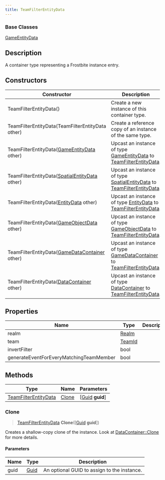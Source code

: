 ```yaml
---
title: TeamFilterEntityData
---
```

### Base Classes

[GameEntityData](GameEntityData)

## Description

A container type representing a Frostbite instance entry.

## Constructors

| Constructor                                                                     | Description                                                                                                                     |
| ------------------------------------------------------------------------------- | ------------------------------------------------------------------------------------------------------------------------------- |
| TeamFilterEntityData()                                                          | Create a new instance of this container type.                                                                                   |
| TeamFilterEntityData(TeamFilterEntityData other)                                | Create a reference copy of an instance of the same type.                                                                        |
| TeamFilterEntityData([GameEntityData](GameEntityData) other)                    | Upcast an instance of type [GameEntityData](GameEntityData) to [TeamFilterEntityData](TeamFilterEntityData).                    |
| TeamFilterEntityData([SpatialEntityData](SpatialEntityData) other)              | Upcast an instance of type [SpatialEntityData](SpatialEntityData) to [TeamFilterEntityData](TeamFilterEntityData).              |
| TeamFilterEntityData([EntityData](EntityData) other)                            | Upcast an instance of type [EntityData](EntityData) to [TeamFilterEntityData](TeamFilterEntityData).                            |
| TeamFilterEntityData([GameObjectData](GameObjectData) other)                    | Upcast an instance of type [GameObjectData](GameObjectData) to [TeamFilterEntityData](TeamFilterEntityData).                    |
| TeamFilterEntityData([GameDataContainer](GameDataContainer) other)              | Upcast an instance of type [GameDataContainer](GameDataContainer) to [TeamFilterEntityData](TeamFilterEntityData).              |
| TeamFilterEntityData([DataContainer](/vext/ref/shared/class/datacontainer) other) | Upcast an instance of type [DataContainer](/vext/ref/shared/class/datacontainer) to [TeamFilterEntityData](TeamFilterEntityData). |

## Properties

| Name                                    | Type             | Description |
| --------------------------------------- | ---------------- | ----------- |
| realm                                   | [Realm](Realm)   |             |
| team                                    | [TeamId](TeamId) |             |
| invertFilter                            | bool             |             |
| generateEventForEveryMatchingTeamMember | bool             |             |

## Methods

| Type                                         | Name            | Parameters                                     |
| -------------------------------------------- | --------------- | ---------------------------------------------- |
| [TeamFilterEntityData](TeamFilterEntityData) | [Clone](#clone) | \[[Guid](/vext/ref/shared/class/guid) **guid**\] |

### Clone

> [TeamFilterEntityData](TeamFilterEntityData) **Clone**(\[[Guid](/vext/ref/shared/class/guid) **guid**\])

Creates a shallow-copy clone of the instance. Look at [DataContainer::Clone](/vext/ref/shared/class/datacontainer#clone) for more details.

#### Parameters

| Name | Type         | Description                                 |
| ---- | ------------ | ------------------------------------------- |
| guid | [Guid](Guid) | An optional GUID to assign to the instance. |
